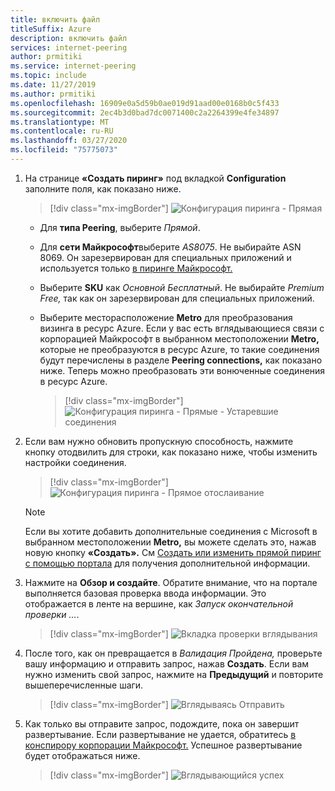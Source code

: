 ```yaml
---
title: включить файл
titleSuffix: Azure
description: включить файл
services: internet-peering
author: prmitiki
ms.service: internet-peering
ms.topic: include
ms.date: 11/27/2019
ms.author: prmitiki
ms.openlocfilehash: 16909e0a5d59b0ae019d91aad00e0168b0c5f433
ms.sourcegitcommit: 2ec4b3d0bad7dc0071400c2a2264399e4fe34897
ms.translationtype: MT
ms.contentlocale: ru-RU
ms.lasthandoff: 03/27/2020
ms.locfileid: "75775073"
---
```

1. На странице **«Создать пиринг»** под вкладкой **Configuration** заполните поля, как показано ниже.

    > [!div class="mx-imgBorder"]
    > ![Конфигурация пиринга - Прямая](../media/setup-direct-conf-tab.png)

    * Для **типа Peering**, выберите *Прямой*.
    * Для **сети Майкрософт**выберите *AS8075*. Не выбирайте ASN 8069. Он зарезервирован для специальных приложений и используется только [в пиринге Майкрософт.](mailto:peering@microsoft.com)
    * Выберите **SKU** как *Основной Бесплатный*. Не выбирайте *Premium Free,* так как он зарезервирован для специальных приложений.
    * Выберите месторасположение **Metro** для преобразования визинга в ресурс Azure. Если у вас есть вглядывающиеся связи с корпорацией Майкрософт в выбранном местоположении **Metro,** которые не преобразуются в ресурс Azure, то такие соединения будут перечислены в разделе **Peering connections,** как показано ниже. Теперь можно преобразовать эти вонюченные соединения в ресурс Azure.

        > [!div class="mx-imgBorder"]
        > ![Конфигурация пиринга - Прямые - Устаревшие соединения](../media/setup-directlegacy-conf-tab.png)

1. Если вам нужно обновить пропускную способность, нажмите кнопку отодвилить для строки, как показано ниже, чтобы изменить настройки соединения.

    > [!div class="mx-imgBorder"]
    > ![Конфигурация пиринга - Прямое отослаивание](../media/setup-directlegacy-conf-tab-edit.png)

    > [!NOTE]
    > Если вы хотите добавить дополнительные соединения с Microsoft в выбранном местоположении **Metro,** вы можете сделать это, нажав новую кнопку **«Создать».** См [Создать или изменить прямой пиринг с помощью портала](../howto-direct-portal.md) для получения дополнительной информации.
    >

1. Нажмите на **Обзор и создайте**. Обратите внимание, что на портале выполняется базовая проверка ввода информации. Это отображается в ленте на вершине, как *Запуск окончательной проверки ...*.

    > [!div class="mx-imgBorder"]
    > ![Вкладка проверки вглядывания](../media/setup-direct-review-tab-validation.png)

1. После того, как он превращается в *Валидация Пройдена,* проверьте вашу информацию и отправить запрос, нажав **Создать**. Если вам нужно изменить свой запрос, нажмите на **Предыдущий** и повторите вышеперечисленные шаги.

    > [!div class="mx-imgBorder"]
    > ![Вглядываясь Отправить](../media/setup-direct-review-tab-submit.png)

1. Как только вы отправите запрос, подождите, пока он завершит развертывание. Если развертывание не удается, обратитесь [в конспирору корпорации Майкрософт.](mailto:peering@microsoft.com) Успешное развертывание будет отображаться ниже.

    > [!div class="mx-imgBorder"]
    > ![Вглядывающийся успех](../media/setup-direct-success.png)
